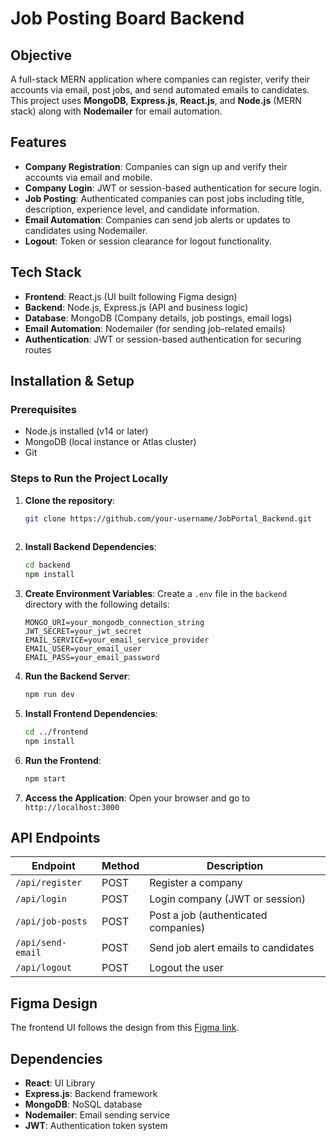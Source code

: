 
# Job Posting Board Backend

## Objective
A full-stack MERN application where companies can register, verify their accounts via email, post jobs, and send automated emails to candidates. This project uses **MongoDB**, **Express.js**, **React.js**, and **Node.js** (MERN stack) along with **Nodemailer** for email automation.

## Features
- **Company Registration**: Companies can sign up and verify their accounts via email and mobile.
- **Company Login**: JWT or session-based authentication for secure login.
- **Job Posting**: Authenticated companies can post jobs including title, description, experience level, and candidate information.
- **Email Automation**: Companies can send job alerts or updates to candidates using Nodemailer.
- **Logout**: Token or session clearance for logout functionality.

## Tech Stack
- **Frontend**: React.js (UI built following Figma design)
- **Backend**: Node.js, Express.js (API and business logic)
- **Database**: MongoDB (Company details, job postings, email logs)
- **Email Automation**: Nodemailer (for sending job-related emails)
- **Authentication**: JWT or session-based authentication for securing routes

## Installation & Setup

### Prerequisites
- Node.js installed (v14 or later)
- MongoDB (local instance or Atlas cluster)
- Git

### Steps to Run the Project Locally

1. **Clone the repository**:
   ```bash
   git clone https://github.com/your-username/JobPortal_Backend.git
  
   ```

2. **Install Backend Dependencies**:
   ```bash
   cd backend
   npm install
   ```

3. **Create Environment Variables**:
   Create a `.env` file in the `backend` directory with the following details:
   ```
   MONGO_URI=your_mongodb_connection_string
   JWT_SECRET=your_jwt_secret
   EMAIL_SERVICE=your_email_service_provider
   EMAIL_USER=your_email_user
   EMAIL_PASS=your_email_password
   ```

4. **Run the Backend Server**:
   ```bash
   npm run dev
   ```

5. **Install Frontend Dependencies**:
   ```bash
   cd ../frontend
   npm install
   ```

6. **Run the Frontend**:
   ```bash
   npm start
   ```

7. **Access the Application**:
   Open your browser and go to `http://localhost:3000`

## API Endpoints

| Endpoint          | Method | Description                         |
| ----------------- | ------ | ----------------------------------- |
| `/api/register`   | POST   | Register a company                  |
| `/api/login`      | POST   | Login company (JWT or session)       |
| `/api/job-posts`  | POST   | Post a job (authenticated companies) |
| `/api/send-email` | POST   | Send job alert emails to candidates  |
| `/api/logout`     | POST   | Logout the user                     |

## Figma Design
The frontend UI follows the design from this [Figma link](https://www.figma.com/design/3ru768FzQDG5J6CLC1IPB4/CuvetteAssignment?node-id=0-1&t=4kRZ1x3vuXhWBiu7-1).

## Dependencies
- **React**: UI Library
- **Express.js**: Backend framework
- **MongoDB**: NoSQL database
- **Nodemailer**: Email sending service
- **JWT**: Authentication token system

